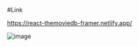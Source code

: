 #Link

https://react-themoviedb-framer.netlify.app/

![image](https://user-images.githubusercontent.com/25538870/172015524-c33c7cf3-8f78-4ecc-a10e-127e4881dd2e.png)

